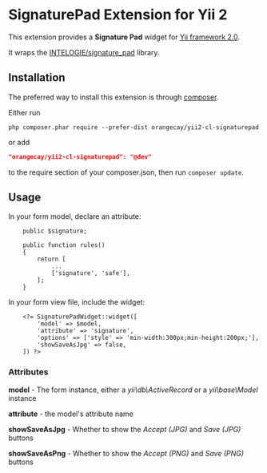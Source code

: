 SignaturePad Extension for Yii 2
================================

This extension provides a **Signature Pad** widget for [Yii framework 2.0](http://www.yiiframework.com).

It wraps the [INTELOGIE/signature_pad](https://github.com/INTELOGIE/signature_pad) library.


Installation
------------

The preferred way to install this extension is through [composer](http://getcomposer.org/download/).

Either run

```
php composer.phar require --prefer-dist orangecay/yii2-cl-signaturepad
```

or add

```json
"orangecay/yii2-cl-signaturepad": "@dev"
```

to the require section of your composer.json, then run `composer update`.

Usage
-----

In your form model, declare an attribute:

```
    public $signature;

    public function rules()
    {
        return [
            ...
            ['signature', 'safe'],
        ];
    }
```
In your form view file, include the widget:

```
    <?= SignaturePadWidget::widget([
        'model' => $model,
        'attribute' => 'signature',
        'options' => ['style' => 'min-width:300px;min-height:200px;'],
        'showSaveAsJpg' => false,
    ]) ?>
```
### Attributes

**model** - The form instance, either a *yii\db\ActiveRecord* or a *yii\base\Model* instance

**attribute** - the model's attribute name

**showSaveAsJpg** - Whether to show the *Accept (JPG)* and *Save (JPG)* buttons

**showSaveAsPng** - Whether to show the *Accept (PNG)* and *Save (PNG)* buttons

